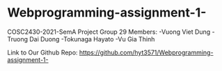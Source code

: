 # Webprogramming-assignment-1-
COSC2430-2021-SemA
Project Group 29
Members: 
-Vuong Viet Dung
-Truong Dai Duong
-Tokunaga Hayato
-Vu Gia Thinh

Link to Our Github Repo: https://github.com/hyt3571/Webprogramming-assignment-1-